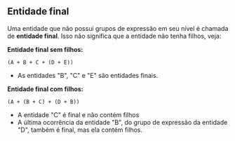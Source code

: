 ## Entidade final <header-set anchor-name="entity-final" />

Uma entidade que não possui grupos de expressão em seu nível é chamada de **entidade final**. Isso não significa que a entidade não tenha filhos, veja:

**Entidade final sem filhos:**

```
(A + B + C + (D + E))
```

* As entidades "B", "C" e "E" são entidades finais.

**Entidade final com filhos:**

```
(A + (B + C) + (D + B))
```

* A entidade "C" é final e não contém filhos
* A última ocorrência da entidade "B", do grupo de expressão da entidade "D", também é final, mas ela contém filhos.